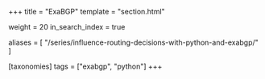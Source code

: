 +++
title = "ExaBGP"
template = "section.html"

weight = 20
in_search_index = true

aliases = [
    "/series/influence-routing-decisions-with-python-and-exabgp/"
]

[taxonomies]
tags = ["exabgp", "python"]
+++